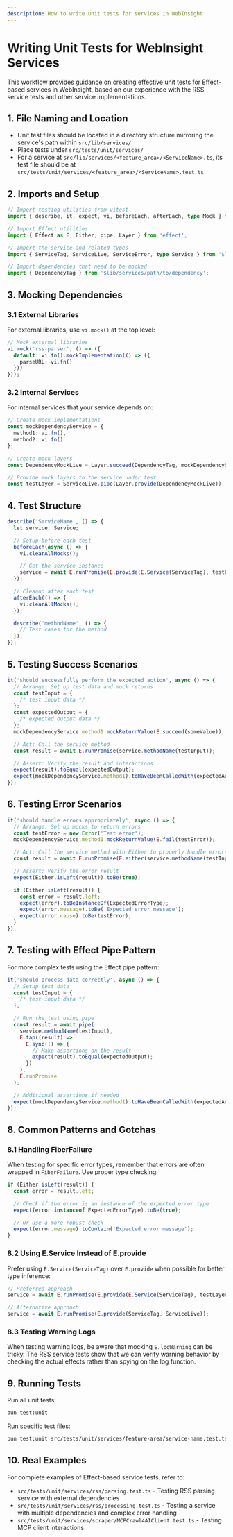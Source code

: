 ```yaml
---
description: How to write unit tests for services in WebInsight
---
```


# Writing Unit Tests for WebInsight Services

This workflow provides guidance on creating effective unit tests for Effect-based services in WebInsight, based on our experience with the RSS service tests and other service implementations.

## 1. File Naming and Location

- Unit test files should be located in a directory structure mirroring the service's path within `src/lib/services/`
- Place tests under `src/tests/unit/services/`
- For a service at `src/lib/services/<feature_area>/<ServiceName>.ts`, its test file should be at `src/tests/unit/services/<feature_area>/<ServiceName>.test.ts`

## 2. Imports and Setup

```typescript
// Import testing utilities from vitest
import { describe, it, expect, vi, beforeEach, afterEach, type Mock } from 'vitest';

// Import Effect utilities
import { Effect as E, Either, pipe, Layer } from 'effect';

// Import the service and related types
import { ServiceTag, ServiceLive, ServiceError, type Service } from '$lib/services/path/to/service';

// Import dependencies that need to be mocked
import { DependencyTag } from '$lib/services/path/to/dependency';
```

## 3. Mocking Dependencies

### 3.1 External Libraries

For external libraries, use `vi.mock()` at the top level:

```typescript
// Mock external libraries
vi.mock('rss-parser', () => ({
  default: vi.fn().mockImplementation(() => ({
    parseURL: vi.fn()
  }))
}));
```

### 3.2 Internal Services

For internal services that your service depends on:

```typescript
// Create mock implementations
const mockDependencyService = {
  method1: vi.fn(),
  method2: vi.fn()
};

// Create mock layers
const DependencyMockLive = Layer.succeed(DependencyTag, mockDependencyService);

// Provide mock layers to the service under test
const testLayer = ServiceLive.pipe(Layer.provide(DependencyMockLive));
```

## 4. Test Structure

```typescript
describe('ServiceName', () => {
  let service: Service;

  // Setup before each test
  beforeEach(async () => {
    vi.clearAllMocks();

    // Get the service instance
    service = await E.runPromise(E.provide(E.Service(ServiceTag), testLayer));
  });

  // Cleanup after each test
  afterEach(() => {
    vi.clearAllMocks();
  });

  describe('methodName', () => {
    // Test cases for the method
  });
});
```

## 5. Testing Success Scenarios

```typescript
it('should successfully perform the expected action', async () => {
  // Arrange: Set up test data and mock returns
  const testInput = {
    /* test input data */
  };
  const expectedOutput = {
    /* expected output data */
  };
  mockDependencyService.method1.mockReturnValue(E.succeed(someValue));

  // Act: Call the service method
  const result = await E.runPromise(service.methodName(testInput));

  // Assert: Verify the result and interactions
  expect(result).toEqual(expectedOutput);
  expect(mockDependencyService.method1).toHaveBeenCalledWith(expectedArgs);
});
```

## 6. Testing Error Scenarios

```typescript
it('should handle errors appropriately', async () => {
  // Arrange: Set up mocks to return errors
  const testError = new Error('Test error');
  mockDependencyService.method1.mockReturnValue(E.fail(testError));

  // Act: Call the service method with Either to properly handle errors
  const result = await E.runPromise(E.either(service.methodName(testInput)));

  // Assert: Verify the error result
  expect(Either.isLeft(result)).toBe(true);

  if (Either.isLeft(result)) {
    const error = result.left;
    expect(error).toBeInstanceOf(ExpectedErrorType);
    expect(error.message).toBe('Expected error message');
    expect(error.cause).toBe(testError);
  }
});
```

## 7. Testing with Effect Pipe Pattern

For more complex tests using the Effect pipe pattern:

```typescript
it('should process data correctly', async () => {
  // Setup test data
  const testInput = {
    /* test input data */
  };

  // Run the test using pipe
  const result = await pipe(
    service.methodName(testInput),
    E.tap((result) =>
      E.sync(() => {
        // Make assertions on the result
        expect(result).toEqual(expectedOutput);
      })
    ),
    E.runPromise
  );

  // Additional assertions if needed
  expect(mockDependencyService.method1).toHaveBeenCalledWith(expectedArgs);
});
```

## 8. Common Patterns and Gotchas

### 8.1 Handling FiberFailure

When testing for specific error types, remember that errors are often wrapped in `FiberFailure`. Use proper type checking:

```typescript
if (Either.isLeft(result)) {
  const error = result.left;

  // Check if the error is an instance of the expected error type
  expect(error instanceof ExpectedErrorType).toBe(true);

  // Or use a more robust check
  expect(error.message).toContain('Expected error message');
}
```

### 8.2 Using E.Service Instead of E.provide

Prefer using `E.Service(ServiceTag)` over `E.provide` when possible for better type inference:

```typescript
// Preferred approach
service = await E.runPromise(E.provide(E.Service(ServiceTag), testLayer));

// Alternative approach
service = await E.runPromise(E.provide(ServiceTag, ServiceLive));
```

### 8.3 Testing Warning Logs

When testing warning logs, be aware that mocking `E.logWarning` can be tricky. The RSS service tests show that we can verify warning behavior by checking the actual effects rather than spying on the log function.

## 9. Running Tests

Run all unit tests:

```bash
bun test:unit
```

Run specific test files:

```bash
bun test:unit src/tests/unit/services/feature-area/service-name.test.ts
```

## 10. Real Examples

For complete examples of Effect-based service tests, refer to:

- `src/tests/unit/services/rss/parsing.test.ts` - Testing RSS parsing service with external dependencies
- `src/tests/unit/services/rss/processing.test.ts` - Testing a service with multiple dependencies and complex error handling
- `src/tests/unit/services/scraper/MCPCrawl4AIClient.test.ts` - Testing MCP client interactions
